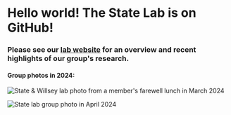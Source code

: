 # Hello world!  The State Lab is on GitHub!

### Please see our [lab website](https://www.mstatelab.com/) for an overview and recent highlights of our group's research.





#### Group photos in 2024:

![State & Willsey lab photo from a member's farewell lunch in March 2024](https://github.com/Psychiatry-State-Lab/.github/assets/35379619/0ede22a8-77a7-45f9-9228-b26f4f41154c)

![State lab group photo in April 2024](https://github.com/Psychiatry-State-Lab/.github/assets/35379619/f8116b91-6810-4206-9ed4-b14fc5179422)

